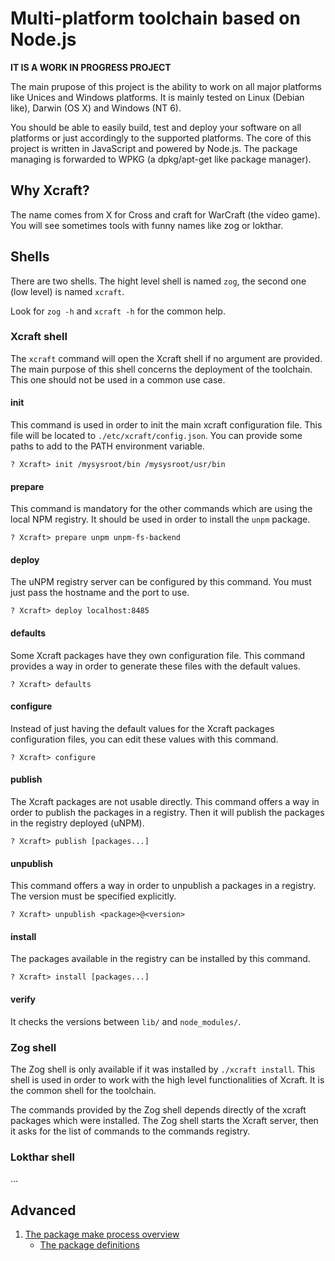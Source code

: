 # Multi-platform toolchain based on Node.js

**IT IS A WORK IN PROGRESS PROJECT**

The main prupose of this project is the ability to work on all major platforms
like Unices and Windows platforms. It is mainly tested on Linux (Debian like),
Darwin (OS X) and Windows (NT 6).

You should be able to easily build, test and deploy your software on all
platforms or just accordingly to the supported platforms. The core of this
project is written in JavaScript and powered by Node.js. The package managing
is forwarded to WPKG (a dpkg/apt-get like package manager).

## Why Xcraft?

The name comes from X for Cross and craft for WarCraft (the video game). You
will see sometimes tools with funny names like zog or lokthar.

## Shells

There are two shells. The hight level shell is named `zog`, the second one
(low level) is named `xcraft`.

Look for `zog -h` and `xcraft -h` for the common help.

### Xcraft shell

The `xcraft` command will open the Xcraft shell if no argument are provided.
The main purpose of this shell concerns the deployment of the toolchain. This
one should not be used in a common use case.

#### init

This command is used in order to init the main xcraft configuration file. This
file will be located to `./etc/xcraft/config.json`. You can provide some paths
to add to the PATH environment variable.

```shell
? Xcraft> init /mysysroot/bin /mysysroot/usr/bin
```

#### prepare

This command is mandatory for the other commands which are using the local
NPM registry. It should be used in order to install the `unpm` package.

```shell
? Xcraft> prepare unpm unpm-fs-backend
```

#### deploy

The uNPM registry server can be configured by this command. You must just pass
the hostname and the port to use.

```shell
? Xcraft> deploy localhost:8485
```

#### defaults

Some Xcraft packages have they own configuration file. This command provides a
way in order to generate these files with the default values.

```shell
? Xcraft> defaults
```

#### configure

Instead of just having the default values for the Xcraft packages configuration
files, you can edit these values with this command.

```shell
? Xcraft> configure
```

#### publish

The Xcraft packages are not usable directly. This command offers a way in order
to publish the packages in a registry. Then it will publish the packages in
the registry deployed (uNPM).

```shell
? Xcraft> publish [packages...]
```

#### unpublish

This command offers a way in order to unpublish a packages in a registry. The
version must be specified explicitly.

```shell
? Xcraft> unpublish <package>@<version>
```

#### install

The packages available in the registry can be installed by this command.

```
? Xcraft> install [packages...]
```

#### verify

It checks the versions between `lib/` and `node_modules/`.

### Zog shell

The Zog shell is only available if it was installed by `./xcraft install`. This
shell is used in order to work with the high level functionalities of Xcraft.
It is the common shell for the toolchain.

The commands provided by the Zog shell depends directly of the xcraft packages
which were installed. The Zog shell starts the Xcraft server, then it asks for
the list of commands to the commands registry.

### Lokthar shell

...

## Advanced

1. [The package make process overview](docs/package.make.overview.md)
   * [The package definitions](docs/package.def.md)
